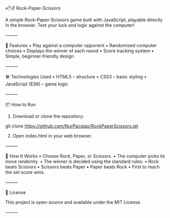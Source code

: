 ✊✋✌️ Rock-Paper-Scissors

A simple Rock-Paper-Scissors game built with JavaScript, playable directly in the browser.
Test your luck and logic against the computer!

⸻

🚀 Features
	•	Play against a computer opponent
	•	Randomized computer choices
	•	Displays the winner of each round
	•	Score tracking system
	•	Simple, beginner-friendly design

⸻

🛠️ Technologies Used
	•	HTML5 – structure
	•	CSS3 – basic styling
	•	JavaScript (ES6) – game logic

⸻

📦 How to Run

1.	Download or clone the repository:
 
 git clone https://github.com/NurPacqiao/RockPaperScissors.git
 
 2.	Open index.html in your web browser.

⸻

📝 How It Works
	•	Choose Rock, Paper, or Scissors.
	•	The computer picks its move randomly.
	•	The winner is decided using the standard rules:
	•	Rock beats Scissors
	•	Scissors beats Paper
	•	Paper beats Rock
	•	First to reach the set score wins.

⸻

📄 License

This project is open-source and available under the MIT License.

⸻
